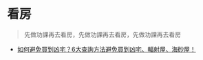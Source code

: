 # 看房

> 先做功課再去看房，先做功課再去看房，先做功課再去看房

- [如何避免買到凶宅？6大查詢方法避免買到凶宅、輻射屋、海砂屋！](https://www.hbhousing.com.tw/News/Detail.aspx?Num=4976)